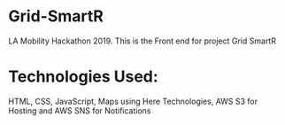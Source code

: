 # Grid-SmartR
LA Mobility Hackathon 2019. This is the Front end for project Grid SmartR 

# Technologies Used:
 HTML,
 CSS,
 JavaScript,
 Maps using Here Technologies,
 AWS S3 for Hosting and AWS SNS for Notifications
